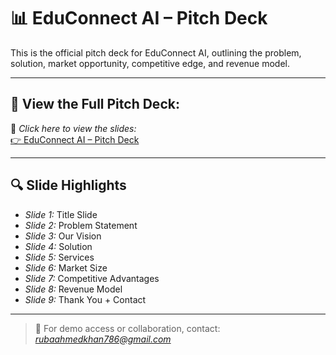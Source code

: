# 📊 EduConnect AI – Pitch Deck

This is the official pitch deck for EduConnect AI, outlining the problem, solution, market opportunity, competitive edge, and revenue model.

---

## 🎥 View the Full Pitch Deck:

🔗 *Click here to view the slides:*  
[👉 EduConnect AI – Pitch Deck ](https://eduv.my.canva.site/)


---

## 🔍 Slide Highlights

- *Slide 1:* Title Slide  
- *Slide 2:* Problem Statement  
- *Slide 3:* Our Vision  
- *Slide 4:* Solution  
- *Slide 5:* Services  
- *Slide 6:* Market Size  
- *Slide 7:* Competitive Advantages  
- *Slide 8:* Revenue Model  
- *Slide 9:* Thank You + Contact

---

> 📩 For demo access or collaboration, contact: *rubaahmedkhan786@gmail.com*
